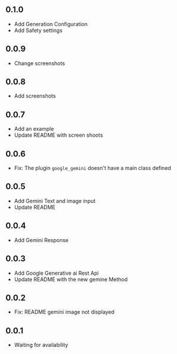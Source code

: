 ## 0.1.0

* Add Generation Configuration
* Add Safety settings

## 0.0.9

* Change screenshots

## 0.0.8

* Add screenshots
  
## 0.0.7

* Add an example
* Update README with screen shoots

## 0.0.6

* Fix: The plugin `google_gemini` doesn't have a main class defined

## 0.0.5

* Add Gemini Text and image input
* Update README 

## 0.0.4

* Add Gemini Response

## 0.0.3

* Add Google Generative ai Rest Api
* Update README with the new gemine Method

## 0.0.2

* Fix: README gemini image not displayed 

## 0.0.1

* Waiting for availability

